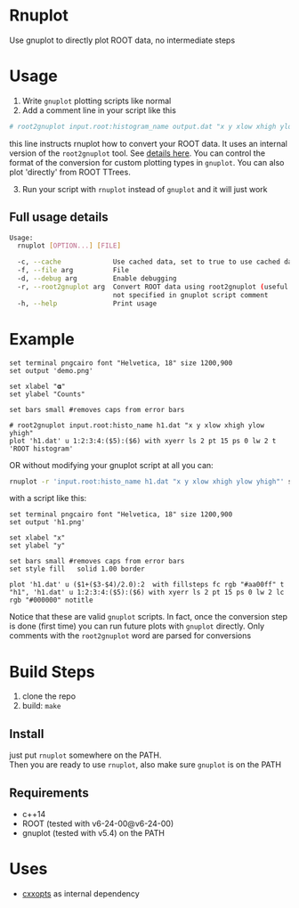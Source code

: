 # Rnuplot
Use gnuplot to directly plot ROOT data, no intermediate steps

# Usage
1. Write `gnuplot` plotting scripts like normal
2. Add a comment line in your script like this
```bash
# root2gnuplot input.root:histogram_name output.dat "x y xlow xhigh ylow yhigh"
```
this line instructs rnuplot how to convert your ROOT data. 
It uses an internal version of the `root2gnuplot` tool. See [details here](https://github.com/jdbrice/root2gnuplot). You can control the format of the conversion for custom plotting types in `gnuplot`. You can also plot 'directly' from ROOT TTrees.

3. Run your script with `rnuplot` instead of `gnuplot` and it will just work

## Full usage details
```bash
Usage:
  rnuplot [OPTION...] [FILE]

  -c, --cache             Use cached data, set to true to use cached data
  -f, --file arg          File
  -d, --debug arg         Enable debugging
  -r, --root2gnuplot arg  Convert ROOT data using root2gnuplot (useful if
                          not specified in gnuplot script comment
  -h, --help              Print usage
```

# Example
```gnuplot
set terminal pngcairo font "Helvetica, 18" size 1200,900 
set output 'demo.png'

set xlabel "𝛂" 
set ylabel "Counts"

set bars small #removes caps from error bars

# root2gnuplot input.root:histo_name h1.dat "x y xlow xhigh ylow yhigh"
plot 'h1.dat' u 1:2:3:4:($5):($6) with xyerr ls 2 pt 15 ps 0 lw 2 t 'ROOT histogram'
```
OR without modifying your gnuplot script at all you can:
```bash
rnuplot -r 'input.root:histo_name h1.dat "x y xlow xhigh ylow yhigh"' script.gnuplot
```
with a script like this:
```gnuplot
set terminal pngcairo font "Helvetica, 18" size 1200,900 
set output 'h1.png'

set xlabel "x" 
set ylabel "y"

set bars small #removes caps from error bars
set style fill   solid 1.00 border

plot 'h1.dat' u ($1+($3-$4)/2.0):2  with fillsteps fc rgb "#aa00ff" t "h1", 'h1.dat' u 1:2:3:4:($5):($6) with xyerr ls 2 pt 15 ps 0 lw 2 lc rgb "#000000" notitle
```


Notice that these are valid `gnuplot` scripts. In fact, once the conversion step is done (first time) you can run future plots with `gnuplot` directly.
Only comments with the `root2gnuplot` word are parsed for conversions

# Build Steps

1. clone the repo
2. build: `make`

## Install
just put `rnuplot` somewhere on the PATH.  
Then you are ready to use `rnuplot`, also make sure `gnuplot` is on the PATH

## Requirements
- c++14
- ROOT (tested with v6-24-00@v6-24-00)
- gnuplot (tested with v5.4) on the PATH

# Uses
- [cxxopts](https://github.com/jarro2783/cxxopts) as internal dependency

